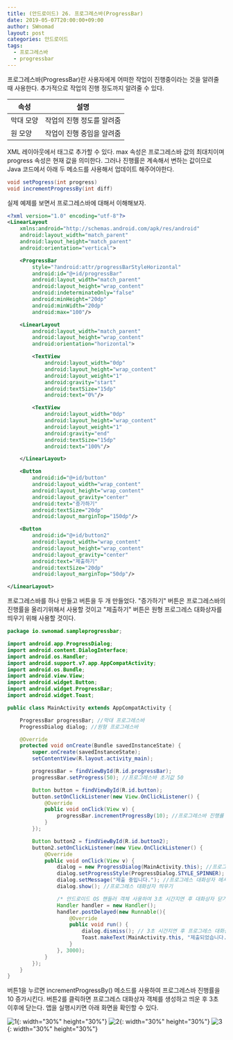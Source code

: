 ```yaml
---
title: (안드로이드) 26. 프로그레스바(ProgressBar)
date: 2019-05-07T20:00:00+09:00
author: SWnomad
layout: post
categories: 안드로이드
tags:
  - 프로그레스바
  - progressbar
---
```


프로그레스바(ProgressBar)란 사용자에게 어떠한 작업이 진행중이라는 것을 알려줄 때 사용한다. 추가적으로 작업의 진행 정도까지 알려줄 수 있다.

|속성|설명|
|--|--|
|막대 모양|작업의 진행 정도를 알려줌|
|원 모양|작업이 진행 중임을 알려줌|

XML 레이아웃에서 <ProgressBar> 태그로 추가할 수 있다. max 속성은 프로그레스바 값의 최대치이며 progress 속성은 현재 값을 의미한다. 그러나 진행률은 계속해서 변하는 값이므로 Java 코드에서 아래 두 메소드를 사용해서 업데이트 해주어야한다.

~~~ java
void setPogress(int progress)
void incrementProgressBy(int diff)
~~~

실제 예제를 보면서 프로그레스바에 대해서 이해해보자.

~~~ xml
<?xml version="1.0" encoding="utf-8"?>
<LinearLayout
    xmlns:android="http://schemas.android.com/apk/res/android"
    android:layout_width="match_parent"
    android:layout_height="match_parent"
    android:orientation="vertical">

    <ProgressBar
        style="?android:attr/progressBarStyleHorizontal"
        android:id="@+id/progressBar"
        android:layout_width="match_parent"
        android:layout_height="wrap_content"
        android:indeterminateOnly="false"
        android:minHeight="20dp"
        android:minWidth="20dp"
        android:max="100"/>

    <LinearLayout
        android:layout_width="match_parent"
        android:layout_height="wrap_content"
        android:orientation="horizontal">

        <TextView
            android:layout_width="0dp"
            android:layout_height="wrap_content"
            android:layout_weight="1"
            android:gravity="start"
            android:textSize="15dp"
            android:text="0%"/>

        <TextView
            android:layout_width="0dp"
            android:layout_height="wrap_content"
            android:layout_weight="1"
            android:gravity="end"
            android:textSize="15dp"
            android:text="100%"/>

    </LinearLayout>

    <Button
        android:id="@+id/button"
        android:layout_width="wrap_content"
        android:layout_height="wrap_content"
        android:layout_gravity="center"
        android:text="증가하기"
        android:textSize="20dp"
        android:layout_marginTop="150dp"/>

    <Button
        android:id="@+id/button2"
        android:layout_width="wrap_content"
        android:layout_height="wrap_content"
        android:layout_gravity="center"
        android:text="제출하기"
        android:textSize="20dp"
        android:layout_marginTop="50dp"/>

</LinearLayout>
~~~

프로그레스바를 하나 만들고 버튼을 두 개 만들었다. "증가하기" 버튼은 프로그레스바의 진행률을 올리기위해서 사용할 것이고 "제출하기" 버튼은 원형 프로그레스 대화상자를 띄우기 위해 사용할 것이다.

~~~ java
package io.swnomad.sampleprogressbar;

import android.app.ProgressDialog;
import android.content.DialogInterface;
import android.os.Handler;
import android.support.v7.app.AppCompatActivity;
import android.os.Bundle;
import android.view.View;
import android.widget.Button;
import android.widget.ProgressBar;
import android.widget.Toast;

public class MainActivity extends AppCompatActivity {

    ProgressBar progressBar; //막대 프로그레스바
    ProgressDialog dialog; //원형 프로그레스바

    @Override
    protected void onCreate(Bundle savedInstanceState) {
        super.onCreate(savedInstanceState);
        setContentView(R.layout.activity_main);

        progressBar = findViewById(R.id.progressBar);
        progressBar.setProgress(50); //프로그레스바 초기값 50

        Button button = findViewById(R.id.button);
        button.setOnClickListener(new View.OnClickListener() {
            @Override
            public void onClick(View v) {
                progressBar.incrementProgressBy(10); //프로그레스바 진행률 10 증가
            }
        });

        Button button2 = findViewById(R.id.button2);
        button2.setOnClickListener(new View.OnClickListener() {
            @Override
            public void onClick(View v) {
                dialog = new ProgressDialog(MainActivity.this); //프로그레스 대화상자 객체 생성
                dialog.setProgressStyle(ProgressDialog.STYLE_SPINNER); //프로그레스 대화상자 스타일 원형으로 설정
                dialog.setMessage("제출 중입니다."); //프로그레스 대화상자 메시지 설정
                dialog.show(); //프로그레스 대화상자 띄우기

                /* 안드로이드 OS 핸들러 객체 사용하여 3초 시간지연 후 대화상자 닫기*/
                Handler handler = new Handler();
                handler.postDelayed(new Runnable(){
                    @Override
                    public void run() {
                        dialog.dismiss(); // 3초 시간지연 후 프로그레스 대화상자 닫기
                        Toast.makeText(MainActivity.this, "제출되었습니다.", Toast.LENGTH_LONG).show();
                    }
                }, 3000);
            }
        });
    }
}
~~~

버튼1을 누르면 incrementProgressBy() 메소드를 사용하여 프로그레스바 진행률을 10 증가시킨다. 버튼2를 클릭하면 프로그레스 대화상자 객체를 생성하고 띄운 후 3초 이후에 닫는다. 앱을 실행시키면 아래 화면을 확인할 수 있다.

![1](/images/android/26/1.jpg){: width="30%" height="30%"}
![2](/images/android/26/2.jpg){: width="30%" height="30%"}
![3](/images/android/26/3.jpg){: width="30%" height="30%"}